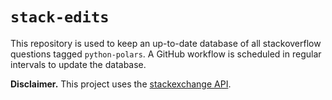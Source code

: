 # `stack-edits`

This repository is used to keep an up-to-date database of all stackoverflow questions tagged `python-polars`. A GitHub workflow is scheduled in regular intervals to update the database. 

**Disclaimer.** This project uses the [stackexchange API](https://api.stackexchange.com/).